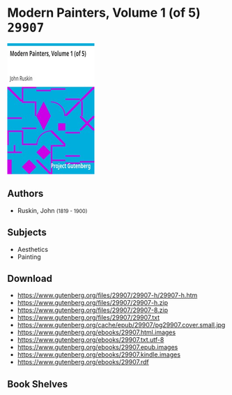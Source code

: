 # Modern Painters, Volume 1 (of 5) <kbd>29907</kbd>

![](./cover.medium.jpg "")

## Authors


 - Ruskin, John <small>(1819 - 1900)</small>

## Subjects


 - Aesthetics
 - Painting

## Download


 - https://www.gutenberg.org/files/29907/29907-h/29907-h.htm
 - https://www.gutenberg.org/files/29907/29907-h.zip
 - https://www.gutenberg.org/files/29907/29907-8.zip
 - https://www.gutenberg.org/files/29907/29907.txt
 - https://www.gutenberg.org/cache/epub/29907/pg29907.cover.small.jpg
 - https://www.gutenberg.org/ebooks/29907.html.images
 - https://www.gutenberg.org/ebooks/29907.txt.utf-8
 - https://www.gutenberg.org/ebooks/29907.epub.images
 - https://www.gutenberg.org/ebooks/29907.kindle.images
 - https://www.gutenberg.org/ebooks/29907.rdf

## Book Shelves


